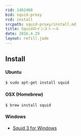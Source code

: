 ```yaml
---
rid: 1462460
bid: squid-proxy
rcd: install
srcpath: squid-proxy/install.md
title: Squidのインストール
date: 2016.4.29
layout: refill.jade
---
```


## Install

#### Ubuntu
```bash
$ sudo apt-get install squid
```

#### OSX (Homebrew)
```bash
$ brew install squid
```

#### Windows
- [Squid 3 for Windows](http://squid.diladele.com/)
